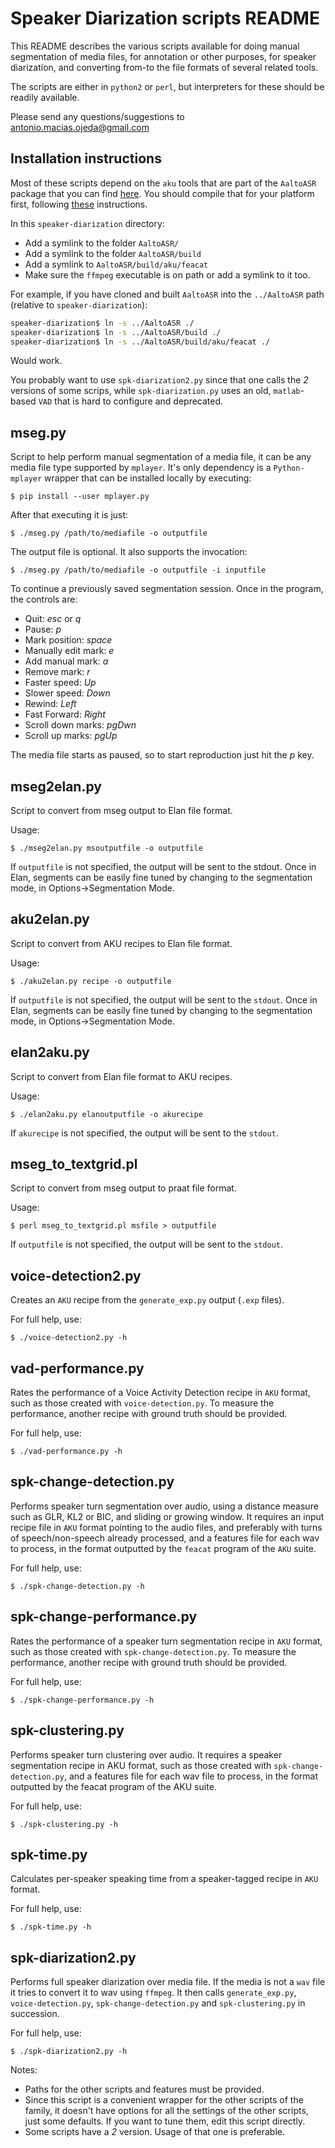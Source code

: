 Speaker Diarization scripts README
==================================

This README describes the various scripts available for doing manual
segmentation of media files, for annotation or other purposes, for speaker
diarization, and converting from-to the file formats of several related tools.

The scripts are either in `python2` or `perl`, but interpreters for these
should be readily available.

Please send any questions/suggestions to <antonio.macias.ojeda@gmail.com>

Installation instructions
-------------------------

Most of these scripts depend on the `aku` tools that are part of the `AaltoASR`
package that you can find [here](https://github.com/aalto-speech/AaltoASR). You
should compile that for your platform first, following [these](https://github.com/aalto-speech/AaltoASR/blob/develop/INSTALLATION.md) instructions.

In this `speaker-diarization` directory:

- Add a symlink to the folder `AaltoASR/`
- Add a symlink to the folder `AaltoASR/build`
- Add a symlink to `AaltoASR/build/aku/feacat`
- Make sure the `ffmpeg` executable is on path or add a symlink to it too.

For example, if you have cloned and built `AaltoASR` into the `../AaltoASR`
path (relative to `speaker-diarization`):

```bash
speaker-diarization$ ln -s ../AaltoASR ./
speaker-diarization$ ln -s ../AaltoASR/build ./
speaker-diarization$ ln -s ../AaltoASR/build/aku/feacat ./
```

Would work.

You probably want to use `spk-diarization2.py` since that one calls the *2*
versions of some scrips, while `spk-diarization.py` uses an old, `matlab`-based
`VAD` that is hard to configure and deprecated.

mseg.py
-------

Script to help perform manual segmentation of a media file, it can be any media
file type supported by `mplayer`. It's only dependency is a `Python-mplayer`
wrapper that can be installed locally by executing:

    $ pip install --user mplayer.py

After that executing it is just:

    $ ./mseg.py /path/to/mediafile -o outputfile

The output file is optional. It also supports the invocation:

    $ ./mseg.py /path/to/mediafile -o outputfile -i inputfile

To continue a previously saved segmentation session. Once in the program, the
controls are:

- Quit: *esc* or *q*
- Pause: *p*
- Mark position: *space*
- Manually edit mark: *e*
- Add manual mark: *a*
- Remove mark: *r*
- Faster speed: *Up*
- Slower speed: *Down*
- Rewind: *Left*
- Fast Forward: *Right*
- Scroll down marks: *pgDwn*
- Scroll up marks: *pgUp*

The media file starts as paused, so to start reproduction just hit the *p*
key.

mseg2elan.py
------------

Script to convert from mseg output to Elan file format.

Usage:

    $ ./mseg2elan.py msoutputfile -o outputfile

If `outputfile` is not specified, the output will be sent to the stdout.
Once in Elan, segments can be easily fine tuned by changing to the
segmentation mode, in Options->Segmentation Mode.

aku2elan.py
------------

Script to convert from AKU recipes to Elan file format.

Usage:

    $ ./aku2elan.py recipe -o outputfile

If `outputfile` is not specified, the output will be sent to the `stdout`.
Once in Elan, segments can be easily fine tuned by changing to the
segmentation mode, in Options->Segmentation Mode.

elan2aku.py
-----------

Script to convert from Elan file format to AKU recipes.

Usage:

    $ ./elan2aku.py elanoutputfile -o akurecipe

If `akurecipe` is not specified, the output will be sent to the `stdout`.

mseg_to_textgrid.pl
-------------------

Script to convert from mseg output to praat file format.

Usage:

    $ perl mseg_to_textgrid.pl msfile > outputfile

If `outputfile` is not specified, the output will be sent to the `stdout`.

voice-detection2.py
-------------------

Creates an `AKU` recipe from the `generate_exp.py` output (`.exp` files).

For full help, use:

    $ ./voice-detection2.py -h

vad-performance.py
------------------

Rates the performance of a Voice Activity Detection recipe in `AKU` format, such
as those created with `voice-detection.py`. To measure the performance, another
recipe with ground truth should be provided.

For full help, use:

    $ ./vad-performance.py -h

spk-change-detection.py
-----------------------

Performs speaker turn segmentation over audio, using a distance measure such as
GLR, KL2 or BIC, and sliding or growing window. It requires an input recipe file
in `AKU` format pointing to the audio files, and preferably with turns of
speech/non-speech already processed, and a features file for each wav to
process, in the format outputted by the `feacat` program of the `AKU` suite.

For full help, use:

    $ ./spk-change-detection.py -h

spk-change-performance.py
-------------------------

Rates the performance of a speaker turn segmentation recipe in `AKU` format, such
as those created with `spk-change-detection.py`. To measure the performance,
another recipe with ground truth should be provided.

For full help, use:

    $ ./spk-change-performance.py -h

spk-clustering.py
-----------------

Performs speaker turn clustering over audio. It requires a speaker segmentation
recipe in AKU format, such as those created with `spk-change-detection.py`, and
a features file for each wav file to process, in the format outputted by the
feacat program of the AKU suite.

For full help, use:

    $ ./spk-clustering.py -h

spk-time.py
-----------

Calculates per-speaker speaking time from a speaker-tagged recipe in `AKU` format.

For full help, use:

    $ ./spk-time.py -h

spk-diarization2.py
-------------------

Performs full speaker diarization over media file. If the media is not a `wav`
file it tries to convert it to wav using `ffmpeg`. It then calls
`generate_exp.py`, `voice-detection.py`, `spk-change-detection.py` and
`spk-clustering.py` in succession.

For full help, use:

    $ ./spk-diarization2.py -h

Notes:

- Paths for the other scripts and features must be provided.
- Since this script is a convenient wrapper for the other scripts of the family,
  it doesn't have options for all the settings of the other scripts, just some
  defaults. If you want to tune them, edit this script directly.
- Some scripts have a *2* version. Usage of that one is preferable.
